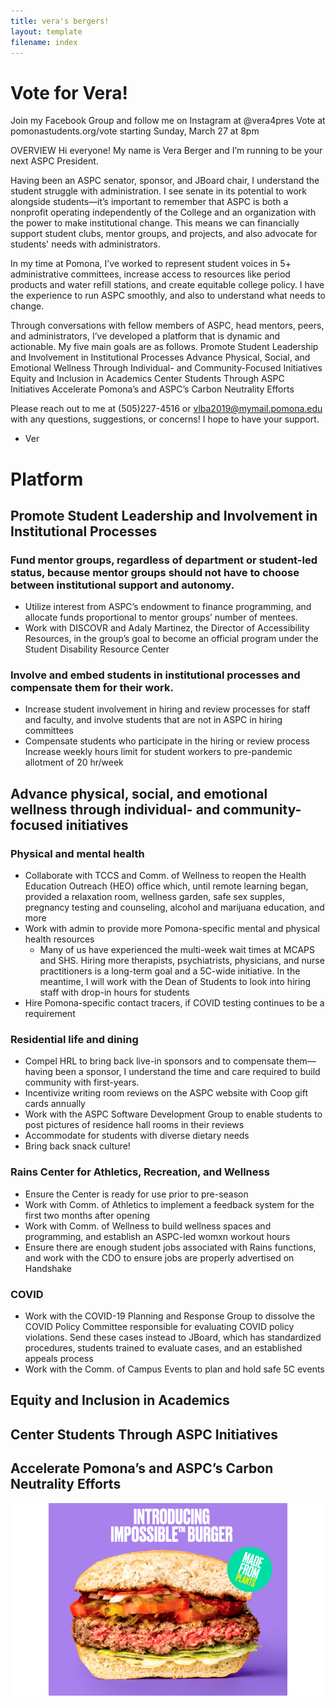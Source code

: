 ```yaml
---
title: vera's bergers!
layout: template
filename: index
--- 
```


# Vote for Vera!

Join my Facebook Group and follow me on Instagram at @vera4pres
Vote at pomonastudents.org/vote starting Sunday, March 27 at 8pm

OVERVIEW
Hi everyone! My name is Vera Berger and I’m running to be your next ASPC President. 

Having been an ASPC senator, sponsor, and JBoard chair, I understand the student struggle with administration. I see senate in its potential to work alongside students—it’s important to remember that ASPC is both a nonprofit operating independently of the College and an organization with the power to make institutional change. This means we can financially support student clubs, mentor groups, and projects, and also advocate for students' needs with administrators. 

In my time at Pomona, I’ve worked to represent student voices in 5+ administrative committees, increase access to resources like period products and water refill stations, and create equitable college policy. I have the experience to run ASPC smoothly, and also to understand what needs to change.

Through conversations with fellow members of ASPC, head mentors, peers, and administrators, I’ve developed a platform that is dynamic and actionable. My five main goals are as follows.
Promote Student Leadership and Involvement in Institutional Processes
Advance Physical, Social, and Emotional Wellness Through Individual- and Community-Focused Initiatives
Equity and Inclusion in Academics
Center Students Through ASPC Initiatives
Accelerate Pomona’s and ASPC’s Carbon Neutrality Efforts

Please reach out to me at (505)227-4516 or vlba2019@mymail.pomona.edu with any questions, suggestions, or concerns! I hope to have your support. 

- Ver

# Platform

## Promote Student Leadership and Involvement in Institutional Processes

### Fund mentor groups, regardless of department or student-led status, because mentor groups should not have to choose between institutional support and autonomy. 
+ Utilize interest from ASPC’s endowment to finance programming, and allocate funds proportional to mentor groups’ number of mentees.
+ Work with DISCOVR and Adaly Martinez, the Director of Accessibility Resources, in the group’s goal to become an official program under the Student Disability Resource Center 

### Involve and embed students in institutional processes and compensate them for their work.
+ Increase student involvement in hiring and review processes for staff and faculty, and involve students that are not in ASPC in hiring committees
+ Compensate students who participate in the hiring or review process
Increase weekly hours limit for student workers to pre-pandemic allotment of 20 hr/week

## Advance physical, social, and emotional wellness through individual- and community-focused initiatives

### Physical and mental health
- Collaborate with TCCS and Comm. of Wellness to reopen the Health Education Outreach (HEO) office which, until remote learning began, provided a relaxation room, wellness garden, safe sex supples, pregnancy testing and counseling, alcohol and marijuana education, and more
- Work with admin to provide more Pomona-specific mental and physical health resources
  - Many of us have experienced the multi-week wait times at MCAPS and SHS. Hiring more therapists, psychiatrists, physicians, and nurse practitioners is a long-term goal and a 5C-wide initiative. In the meantime, I will work with the Dean of Students to look into hiring staff with drop-in hours for students
- Hire Pomona-specific contact tracers, if COVID testing continues to be a requirement

### Residential life and dining
+ Compel HRL to bring back live-in sponsors and to compensate them—having been a sponsor, I understand the time and care required to build community with first-years. 
+ Incentivize writing room reviews on the ASPC website with Coop gift cards annually
+ Work with the ASPC Software Development Group to enable students to post pictures of residence hall rooms in their reviews
+ Accommodate for students with diverse dietary needs
+ Bring back snack culture!

### Rains Center for Athletics, Recreation, and Wellness
+ Ensure the Center is ready for use prior to pre-season
+ Work with Comm. of Athletics to implement a feedback system for the first two months after opening
+ Work with Comm. of Wellness to build wellness spaces and programming, and establish an ASPC-led womxn workout hours
+ Ensure there are enough student jobs associated with Rains functions, and work with the CDO to ensure jobs are properly advertised on Handshake

### COVID
+ Work with the COVID-19 Planning and Response Group to dissolve the COVID Policy Committee responsible for evaluating COVID policy violations. Send these cases instead to JBoard, which has standardized procedures, students trained to evaluate cases, and an established appeals process
+ Work with the Comm. of Campus Events to plan and hold safe 5C events

## Equity and Inclusion in Academics

## Center Students Through ASPC Initiatives

## Accelerate Pomona’s and ASPC’s Carbon Neutrality Efforts


![be one of vera's bergers today!](Impossible-Burger.png)






